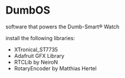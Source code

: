 # DumbOS
software that powers the Dumb-Smart® Watch

install the following libraries: 

- XTronical_ST7735
- Adafruit GFX Library
- RTCLib by NeiroN
- RotaryEncoder by Matthias Hertel
